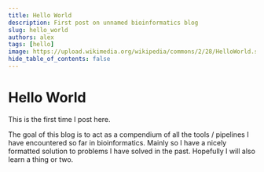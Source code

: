 ```yaml
---
title: Hello World
description: First post on unnamed bioinformatics blog
slug: hello_world
authors: alex
tags: [hello]
image: https://upload.wikimedia.org/wikipedia/commons/2/28/HelloWorld.svg
hide_table_of_contents: false
---
```


# Hello World
This is the first time I post here.

<!-- truncate -->
The goal of this blog is to act as a compendium of all the tools / pipelines I have encountered so far in bioinformatics. Mainly so I have a nicely formatted solution to problems I have solved in the past. Hopefully I will also learn a thing or two.